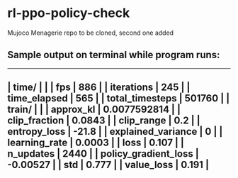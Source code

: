 # rl-ppo-policy-check

Mujoco Menagerie repo to be cloned, second one added
## Sample output on terminal while program runs:
------------------------------------------
| time/                   |              |
|    fps                  | 886          |
|    iterations           | 245          |
|    time_elapsed         | 565          |
|    total_timesteps      | 501760       |
| train/                  |              |
|    approx_kl            | 0.0077592814 |
|    clip_fraction        | 0.0843       |
|    clip_range           | 0.2          |
|    entropy_loss         | -21.8        |
|    explained_variance   | 0            |
|    learning_rate        | 0.0003       |
|    loss                 | 0.107        |
|    n_updates            | 2440         |
|    policy_gradient_loss | -0.00527     |
|    std                  | 0.777        |
|    value_loss           | 0.191        |
------------------------------------------
